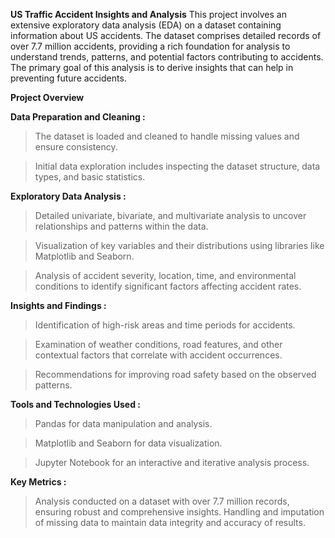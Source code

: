 **US Traffic Accident Insights and Analysis**
This project involves an extensive exploratory data analysis (EDA) on a dataset containing information about US accidents. The dataset comprises detailed records of over 7.7 million accidents, providing a rich foundation for analysis to understand trends, patterns, and potential factors contributing to accidents. The primary goal of this analysis is to derive insights that can help in preventing future accidents.

**Project Overview**

**Data Preparation and Cleaning :**
>The dataset is loaded and cleaned to handle missing values and ensure consistency.

>Initial data exploration includes inspecting the dataset structure, data types, and basic statistics.

**Exploratory Data Analysis :**
>Detailed univariate, bivariate, and multivariate analysis to uncover relationships and patterns within the data.

>Visualization of key variables and their distributions using libraries like Matplotlib and Seaborn.

>Analysis of accident severity, location, time, and environmental conditions to identify significant factors affecting accident rates.

**Insights and Findings :**

>Identification of high-risk areas and time periods for accidents.

>Examination of weather conditions, road features, and other contextual factors that correlate with accident occurrences.

>Recommendations for improving road safety based on the observed patterns.

**Tools and Technologies Used :**
>Pandas for data manipulation and analysis.

>Matplotlib and Seaborn for data visualization.

>Jupyter Notebook for an interactive and iterative analysis process.

**Key Metrics :**
>Analysis conducted on a dataset with over 7.7 million records, ensuring robust and comprehensive insights.
>Handling and imputation of missing data to maintain data integrity and accuracy of results.

